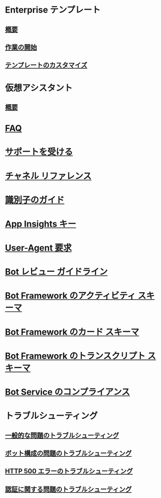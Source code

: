 # Enterprise テンプレート
## [概要](../v4sdk/bot-builder-enterprise-template-overview.md)
## [作業の開始](../v4sdk/bot-builder-enterprise-template-getting-started.md)
## [テンプレートのカスタマイズ](../v4sdk/bot-builder-enterprise-template-customize.md)
# 仮想アシスタント 
## [概要](../v4sdk/bot-builder-virtual-assistant-introduction.md)
# [FAQ](../bot-service-resources-bot-framework-faq.md)
# [サポートを受ける](../bot-service-resources-links-help.md)
# [チャネル リファレンス](../bot-service-channels-reference.md)
# [識別子のガイド](../bot-service-resources-identifiers-guide.md)
# [App Insights キー](../bot-service-resources-app-insights-keys.md)
# [User-Agent 要求](../bot-service-resources-user-agent.md)
# [Bot レビュー ガイドライン](../bot-service-review-guidelines.md)
# [Bot Framework のアクティビティ スキーマ](https://aka.ms/botSpecs-activitySchema)
# [Bot Framework のカード スキーマ](https://aka.ms/botSpecs-cardSchema)
# [Bot Framework のトランスクリプト スキーマ](https://aka.ms/botSpecs-transcripts)
# [Bot Service のコンプライアンス](../v4sdk/bot-service-compliance.md)
# トラブルシューティング
## [一般的な問題のトラブルシューティング](../bot-service-troubleshoot-general-problems.md)
## [ボット構成の問題のトラブルシューティング](../bot-service-troubleshoot-bot-configuration.md)
## [HTTP 500 エラーのトラブルシューティング](../bot-service-troubleshoot-500-errors.md)
## [認証に関する問題のトラブルシューティング](../bot-service-troubleshoot-authentication-problems.md)
